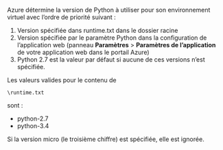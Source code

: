 Azure détermine la version de Python à utiliser pour son environnement virtuel avec l’ordre de priorité suivant :

1. Version spécifiée dans runtime.txt dans le dossier racine
1. Version spécifiée par le paramètre Python dans la configuration de l’application web (panneau **Paramètres** > **Paramètres de l’application** de votre application web dans le portail Azure)
1. Python 2.7 est la valeur par défaut si aucune de ces versions n’est spécifiée.

Les valeurs valides pour le contenu de

    \runtime.txt

sont :

- python-2.7
- python-3.4

Si la version micro (le troisième chiffre) est spécifiée, elle est ignorée.

<!---HONumber=August15_HO6-->